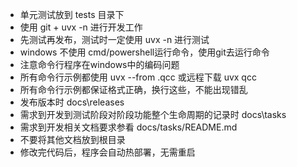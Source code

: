 - 单元测试放到 tests 目录下
- 使用 git +  uvx -n 进行开发工作
- 先测试再发布，测试时一定使用 uvx -n 进行测试
- windows 不使用 cmd/powershell运行命令，使用git去运行命令
- 注意命令行程序在windows中的编码问题
- 所有命令行示例都使用 uvx --from .qcc 或远程下载 uvx qcc
- 所有命令行示例都保证格式正确，换行这些，不能出现错乱
- 发布版本时 docs\releases
- 需求到开发到测试阶段对阶段功能整个生命周期的记录时 docs\tasks 
- 需求到开发相关文档要求参看 docs/tasks/README.md
- 不要将其他文档放到根目录
- 修改完代码后，程序会自动热部署，无需重启